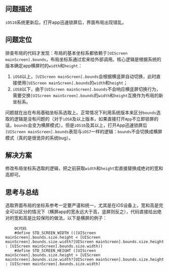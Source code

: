 ## 问题描述
`iOS10`系统更新后，打开app迅速锁屏后，界面布局出现错乱。

## 问题定位
排查布局的代码才发现：布局的基本坐标系都依赖于`[UIScreen mainScreen].bounds`，布局坐标系通过宏来给外部调用。核心逻辑是根据系统的版本确定app横屏时的`width`和`height`：

1. `iOS8`以上，`[UIScreen mainScreen].bounds`会根据横竖屏自动切换，此时直接使用`[UIScreen mainScreen].bounds`的`width`和`height`；
2. `iOS8`以下，由于`[UIScreen mainScreen].bounds`不会响应横竖屏切换行为，需要交换`[UIScreen mainScreen].bounds`的`width`和`height`互换作为布局的新坐标系。

问题就在出在布局基础坐标系选取上。正常情况下利用系统版本来区分`bounds`选取的逻辑是没有问题的（对于`iOS8`及以上版本，如果直接打开`App`不立即锁屏的话，`bounds`会变为横屏模式）。但是`iOS10`及其以上，打开App迅速锁屏后`[UIScreen mainScreen].bounds`表现与`iOS7`一样的逻辑：`bounds`不会切换成横屏模式（真的是很诡异的系统bug）。

## 解决方案
修改布局坐标系选取的逻辑，把之前获取`width`和`height`宏直接替换成绝对的宽和高即可。

## 思考与总结
选取界面布局的坐标系参考一定要严谨和统一，尤其是在iOS设备上，宽和高是完全可以区分的情况下（横屏app的宽永远大于高，竖屏则反之），代码直接给出绝对的宽和高是比较保险的做法，以下是横屏的例子：

		OC代码
		#define STD_SCREEN_WIDTH (([UIScreen mainScreen].bounds.size.height < [UIScreen mainScreen].bounds.size.width?[UIScreen mainScreen].bounds.size.height : [UIScreen mainScreen].bounds.size.width))
		#define STD_SCREEN_HEIGHT ([UIScreen mainScreen].bounds.size.height > [UIScreen mainScreen].bounds.size.width?[UIScreen mainScreen].bounds.size.height : [UIScreen mainScreen].bounds.size.width)
	
